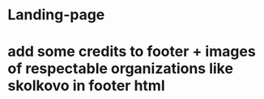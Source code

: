 # Landing-page

# add some credits to footer + images of respectable organizations like skolkovo in footer html